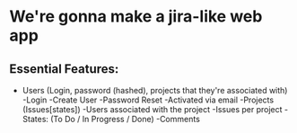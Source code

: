 # We're gonna make a jira-like web app

## Essential Features: 
- Users (Login, password (hashed), projects that they're associated with)
 -Login
 -Create User
 -Password Reset
  -Activated via email
-Projects (Issues[states])
 -Users associated with the project
 -Issues per project
  -States: (To Do / In Progress / Done)
  -Comments
